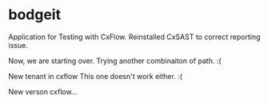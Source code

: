 # bodgeit

Application for Testing with CxFlow.
Reinstalled CxSAST to correct reporting issue.

Now, we are starting over.
Trying another combinaiton of path. :(

New tenant in cxflow
This one doesn't work either.
:(

New verson cxflow...

